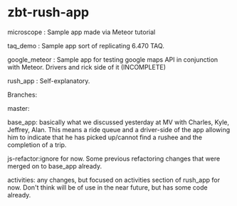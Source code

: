 zbt-rush-app
============

microscope    : Sample app made via Meteor tutorial

taq_demo      : Sample app sort of replicating 6.470 TAQ.

google_meteor : Sample app for testing google maps API in conjunction with Meteor. Drivers
and rick side of it (INCOMPLETE)

rush_app      : Self-explanatory.



Branches:

master:

base_app: basically what we discussed yesterday at MV with Charles, Kyle, Jeffrey, Alan.
This means a ride queue and a driver-side of the app allowing him to indicate that
he has picked up/cannot find a rushee and the completion of a trip.

js-refactor:ignore for now. Some previous refactoring changes that were merged on
to base_app already.

activities: any changes, but focused on activities section of rush_app for now. 
Don't think will be of use in the near future, but has some code already.

